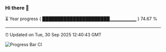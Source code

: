 ### Hi there 👋

⏳ Year progress { ██████████████████████▁▁▁▁▁▁▁▁ } 74.67 %

---

⏰ Updated on Tue, 30 Sep 2025 12:40:43 GMT

![Progress Bar CI](https://github.com/liununu/liununu/workflows/Progress%20Bar%20CI/badge.svg)
